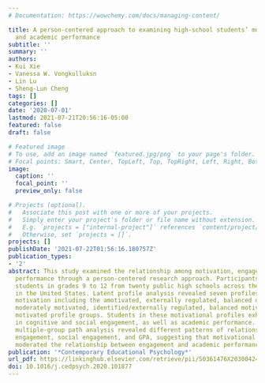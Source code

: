 ```yaml
---
# Documentation: https://wowchemy.com/docs/managing-content/

title: A person-centered approach to examining high-school students’ motivation, engagement
  and academic performance
subtitle: ''
summary: ''
authors:
- Kui Xie
- Vanessa W. Vongkulluksn
- Lin Lu
- Sheng-Lun Cheng
tags: []
categories: []
date: '2020-07-01'
lastmod: 2021-07-21T20:56:16-05:00
featured: false
draft: false

# Featured image
# To use, add an image named `featured.jpg/png` to your page's folder.
# Focal points: Smart, Center, TopLeft, Top, TopRight, Left, Right, BottomLeft, Bottom, BottomRight.
image:
  caption: ''
  focal_point: ''
  preview_only: false

# Projects (optional).
#   Associate this post with one or more of your projects.
#   Simply enter your project's folder or file name without extension.
#   E.g. `projects = ["internal-project"]` references `content/project/deep-learning/index.md`.
#   Otherwise, set `projects = []`.
projects: []
publishDate: '2021-07-22T01:56:16.180757Z'
publication_types:
- '2'
abstract: This study examined the relationship among motivation, engagement, and academic
  performance through a person-centered research approach. Participants included 10,527
  students in grades 9 to 12 from twenty public high schools across the state of Ohio
  in the United States. Latent profile analysis revealed seven profiles of academic
  motivation including the amotivated, externally regulated, balanced demotivated,
  moderately motivated, identified/externally regulated, balanced motivated, and autonomously
  motivated profile groups. Students in these motivational profiles exhibited differences
  in cognitive and social engagement, as well as academic performance. In addition,
  multiple-group path analysis revealed different patterns of relationship among cognitive
  engagement, social engagement, and GPA, suggesting that motivational profile membership
  moderated the relationship between engagement and academic performance.
publication: '*Contemporary Educational Psychology*'
url_pdf: https://linkinghub.elsevier.com/retrieve/pii/S0361476X20300424
doi: 10.1016/j.cedpsych.2020.101877
---
```

